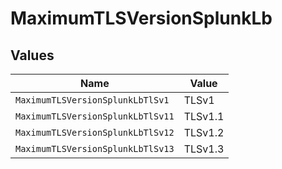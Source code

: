 # MaximumTLSVersionSplunkLb


## Values

| Name                              | Value                             |
| --------------------------------- | --------------------------------- |
| `MaximumTLSVersionSplunkLbTlSv1`  | TLSv1                             |
| `MaximumTLSVersionSplunkLbTlSv11` | TLSv1.1                           |
| `MaximumTLSVersionSplunkLbTlSv12` | TLSv1.2                           |
| `MaximumTLSVersionSplunkLbTlSv13` | TLSv1.3                           |